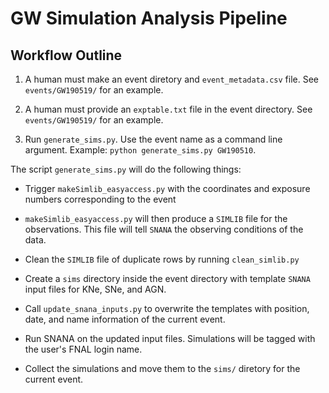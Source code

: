 # GW Simulation Analysis Pipeline

## Workflow Outline

1. A human must make an event diretory and `event_metadata.csv` file. See `events/GW190519/` for an example.

2. A human must provide an `exptable.txt` file in the event directory. See `events/GW190519/` for an example.

3. Run `generate_sims.py`. Use the event name as a command line argument. Example: `python generate_sims.py GW190510`.

The script `generate_sims.py` will do the following things:

- Trigger `makeSimlib_easyaccess.py` with the coordinates and exposure numbers corresponding to the event

- `makeSimlib_easyaccess.py` will then produce a `SIMLIB` file for the observations. This file will tell `SNANA` the observing conditions of the data.

- Clean the `SIMLIB` file of duplicate rows by running `clean_simlib.py`

- Create a `sims` directory inside the event directory with template `SNANA` input files for KNe, SNe, and AGN.

- Call `update_snana_inputs.py` to overwrite the templates with position, date, and name information of the current event.

- Run SNANA on the updated input files. Simulations will be tagged with the user's FNAL login name.

- Collect the simulations and move them to the `sims/` diretory for the current event.

